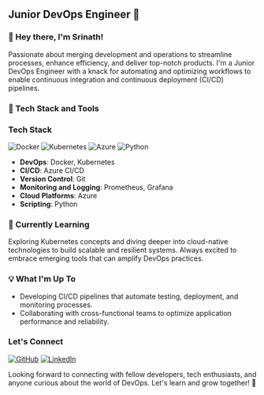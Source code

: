 ## Junior DevOps Engineer 🚀

### 👋 Hey there, I'm Srinath!

Passionate about merging development and operations to streamline processes, enhance efficiency, and deliver top-notch products. I'm a Junior DevOps Engineer with a knack for automating and optimizing workflows to enable continuous integration and continuous deployment (CI/CD) pipelines.

### 🔧 Tech Stack and Tools
### Tech Stack
![Docker](https://img.shields.io/badge/-Docker-2496ED?style=flat&logo=docker&logoColor=white)
![Kubernetes](https://img.shields.io/badge/-Kubernetes-326CE5?style=flat&logo=kubernetes&logoColor=white)
![Azure](https://img.shields.io/badge/-Azure-0089D6?style=flat&logo=microsoft-azure&logoColor=white)
![Python](https://img.shields.io/badge/-Python-3776AB?style=flat&logo=python&logoColor=white)
- **DevOps**: Docker, Kubernetes
- **CI/CD**: Azure CI/CD
- **Version Control**: Git
- **Monitoring and Logging**: Prometheus, Grafana
- **Cloud Platforms**: Azure
- **Scripting**: Python

### 🌱 Currently Learning

Exploring Kubernetes concepts and diving deeper into cloud-native technologies to build scalable and resilient systems. Always excited to embrace emerging tools that can amplify DevOps practices.

### 💡 What I'm Up To

- Developing CI/CD pipelines that automate testing, deployment, and monitoring processes.
- Collaborating with cross-functional teams to optimize application performance and reliability.


### Let's Connect
[![GitHub](https://img.shields.io/badge/-GitHub-181717?style=flat&logo=github)]([https://github.com/yourusername](https://github.com/Gittysri))
[![LinkedIn](https://img.shields.io/badge/-LinkedIn-0077B5?style=flat&logo=linkedin)]([https://linkedin.com/in/yourprofile](https://www.linkedin.com/in/srinath-kannan-14a48219a/))

Looking forward to connecting with fellow developers, tech enthusiasts, and anyone curious about the world of DevOps. Let's learn and grow together! 🤝
